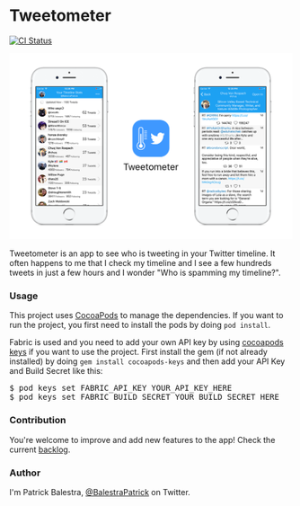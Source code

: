 # Tweetometer

[![CI Status](http://img.shields.io/travis/BalestraPatrick/Tweetometer.svg?style=flat)](https://travis-ci.org/BalestraPatrick/Tweetometer)

![](header.png)

Tweetometer is an app to see who is tweeting in your Twitter timeline. It often happens to me that I check my timeline and I see a few hundreds tweets in just a few hours and I wonder "Who is spamming my timeline?". 

### Usage
This project uses [CocoaPods](https://github.com/CocoaPods/CocoaPods/) to manage the dependencies. If you want to run the project, you first need to install the pods by doing `pod install`.

Fabric is used and you need to add your own API key by using [cocoapods keys](https://github.com/orta/cocoapods-keys) if you want to use the project. First install the gem (if not already installed) by doing `gem install cocoapods-keys` and then add your API Key and Build Secret like this:

<pre>$ pod keys set FABRIC_API_KEY YOUR_API_KEY_HERE
$ pod keys set FABRIC_BUILD_SECRET YOUR_BUILD_SECRET_HERE</pre>


### Contribution
You're welcome to improve and add new features to the app! Check the current [backlog](https://github.com/BalestraPatrick/Tweetometer/projects/1).

### Author
I'm Patrick Balestra, [@BalestraPatrick](http://www.twitter.com/BalestraPatrick) on Twitter.
